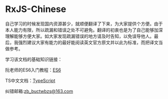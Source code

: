 # RxJS-Chinese

自己学习的时候发现国内资源甚少，就顺便翻译了下来，为大家提供个方便。由于本人能力有限，所以疏漏和错误之处不可避免。翻译的初衷也是为了自己能够加深理解能够方便大家。如大家发现疏漏错误的地方请及时告知，以免误导他人。最后，我强烈建议大家有能力的最好能阅读英文官方原文并以此为标准，而把译文当做参考。

学习该文档的基础知识链接：

阮老师的ES6入门教程：[ES6](/es6.ruanyifeng.com)

TS中文文档：[TypeScript](http://www.tslang.cn/docs/tutorial.html)

纠错邮箱:zb_buctwbzs@163.com
